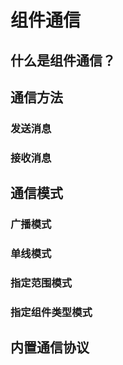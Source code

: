 # 组件通信
## 什么是组件通信？
## 通信方法
### 发送消息
### 接收消息
## 通信模式
### 广播模式
### 单线模式
### 指定范围模式
### 指定组件类型模式
## 内置通信协议
